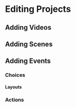 # Editing Projects

## Adding Videos

## Adding Scenes

## Adding Events

### Choices

#### Layouts

### Actions